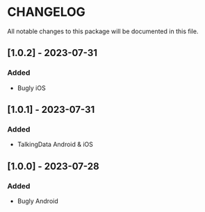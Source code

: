 # CHANGELOG

All notable changes to this package will be documented in this file.

## [1.0.2] - 2023-07-31

### Added

- Bugly iOS

## [1.0.1] - 2023-07-31

### Added

- TalkingData Android & iOS
  
## [1.0.0] - 2023-07-28

### Added

- Bugly Android
